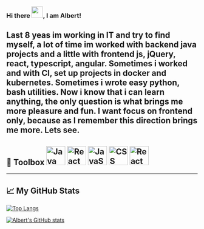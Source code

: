 ### Hi there <img src="https://raw.githubusercontent.com/MartinHeinz/MartinHeinz/master/wave.gif" width="30px">, I am Albert!

Last 8 yeas im working in IT and try to find myself, a lot of time im worked with backend java projects and a little with frontend js, jQuery, react, typescript, angular.
Sometimes i worked and with CI, set up projects in docker and kubernetes. Sometimes i wrote easy python, bash utilities.
Now i know that i can learn anything, the only question is what brings me more pleasure and fun.
I want focus on frontend only, because as I remember this direction brings me more.
Lets see.
---

🧰 Toolbox
<img src="https://cdn.worldvectorlogo.com/logos/java-14.svg" alt="Java Logo" width="50"/> <img src="https://cdn.worldvectorlogo.com/logos/html5.svg" alt="React Logo" width="50" height="50"/> <img src="https://cdn.worldvectorlogo.com/logos/logo-javascript.svg" alt="JavaScript Logo" width="50" height="50"/> <img src="https://cdn.worldvectorlogo.com/logos/css3.svg" alt="CSS Logo" width="50" height="50"/> <img src="https://cdn.worldvectorlogo.com/logos/react-2.svg" alt="React Logo" width="50" height="50"/>
---

---

## &#x1f4c8; My GitHub Stats

[![Top Langs](https://github-readme-stats.vercel.app/api/top-langs/?username=dev6-7&hide=html,css&theme=dracula)](https://github.com/anuraghazra/github-readme-stats)

[![Albert's GitHub stats](https://github-readme-stats.vercel.app/api?username=dev6-7&theme=dracula)](https://github.com/anuraghazra/github-readme-stats)


<!--
**dev6-7/dev6-7** is a ✨ _special_ ✨ repository because its `README.md` (this file) appears on your GitHub profile.

Here are some ideas to get you started:

- 🔭 I’m currently working on ...
- 🌱 I’m currently learning ...
- 👯 I’m looking to collaborate on ...
- 🤔 I’m looking for help with ...
- 💬 Ask me about ...
- 📫 How to reach me: ...
- 😄 Pronouns: ...
- ⚡ Fun fact: ...
-->
